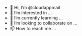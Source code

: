 - 👋 Hi, I’m @cloudappmail
- 👀 I’m interested in ...
- 🌱 I’m currently learning ...
- 💞️ I’m looking to collaborate on ...
- 📫 How to reach me ...

<!---
cloudappmail/cloudappmail is a ✨ special ✨ repository because its `README.md` (this file) appears on your GitHub profile.
You can click the Preview link to take a look at your changes.
--->
